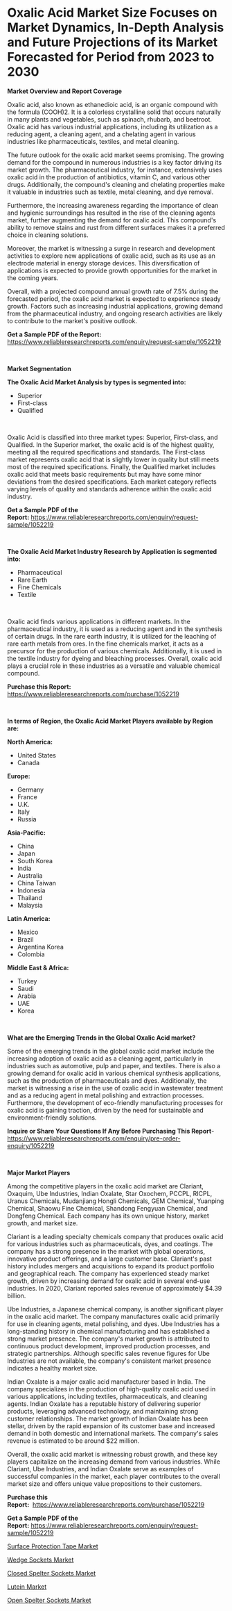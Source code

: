 <p><h1>Oxalic Acid Market Size Focuses on Market Dynamics, In-Depth Analysis and Future Projections of its Market Forecasted for Period from 2023 to 2030</h1></p><p><strong>Market Overview and Report Coverage</strong></p>
<p><p>Oxalic acid, also known as ethanedioic acid, is an organic compound with the formula (COOH)2. It is a colorless crystalline solid that occurs naturally in many plants and vegetables, such as spinach, rhubarb, and beetroot. Oxalic acid has various industrial applications, including its utilization as a reducing agent, a cleaning agent, and a chelating agent in various industries like pharmaceuticals, textiles, and metal cleaning.</p><p>The future outlook for the oxalic acid market seems promising. The growing demand for the compound in numerous industries is a key factor driving its market growth. The pharmaceutical industry, for instance, extensively uses oxalic acid in the production of antibiotics, vitamin C, and various other drugs. Additionally, the compound's cleaning and chelating properties make it valuable in industries such as textile, metal cleaning, and dye removal.</p><p>Furthermore, the increasing awareness regarding the importance of clean and hygienic surroundings has resulted in the rise of the cleaning agents market, further augmenting the demand for oxalic acid. This compound's ability to remove stains and rust from different surfaces makes it a preferred choice in cleaning solutions.</p><p>Moreover, the market is witnessing a surge in research and development activities to explore new applications of oxalic acid, such as its use as an electrode material in energy storage devices. This diversification of applications is expected to provide growth opportunities for the market in the coming years.</p><p>Overall, with a projected compound annual growth rate of 7.5% during the forecasted period, the oxalic acid market is expected to experience steady growth. Factors such as increasing industrial applications, growing demand from the pharmaceutical industry, and ongoing research activities are likely to contribute to the market's positive outlook.</p></p>
<p><strong>Get a Sample PDF of the Report:</strong> <a href="https://www.reliableresearchreports.com/enquiry/request-sample/1052219">https://www.reliableresearchreports.com/enquiry/request-sample/1052219</a></p>
<p>&nbsp;</p>
<p><strong>Market Segmentation</strong></p>
<p><strong>The Oxalic Acid Market Analysis by types is segmented into:</strong></p>
<p><ul><li>Superior</li><li>First-class</li><li>Qualified</li></ul></p>
<p>&nbsp;</p>
<p><p>Oxalic Acid is classified into three market types: Superior, First-class, and Qualified. In the Superior market, the oxalic acid is of the highest quality, meeting all the required specifications and standards. The First-class market represents oxalic acid that is slightly lower in quality but still meets most of the required specifications. Finally, the Qualified market includes oxalic acid that meets basic requirements but may have some minor deviations from the desired specifications. Each market category reflects varying levels of quality and standards adherence within the oxalic acid industry.</p></p>
<p><strong>Get a Sample PDF of the Report:</strong>&nbsp;<a href="https://www.reliableresearchreports.com/enquiry/request-sample/1052219">https://www.reliableresearchreports.com/enquiry/request-sample/1052219</a></p>
<p>&nbsp;</p>
<p><strong>The Oxalic Acid Market Industry Research by Application is segmented into:</strong></p>
<p><ul><li>Pharmaceutical</li><li>Rare Earth</li><li>Fine Chemicals</li><li>Textile</li></ul></p>
<p>&nbsp;</p>
<p><p>Oxalic acid finds various applications in different markets. In the pharmaceutical industry, it is used as a reducing agent and in the synthesis of certain drugs. In the rare earth industry, it is utilized for the leaching of rare earth metals from ores. In the fine chemicals market, it acts as a precursor for the production of various chemicals. Additionally, it is used in the textile industry for dyeing and bleaching processes. Overall, oxalic acid plays a crucial role in these industries as a versatile and valuable chemical compound.</p></p>
<p><strong>Purchase this Report:</strong>&nbsp; <a href="https://www.reliableresearchreports.com/purchase/1052219">https://www.reliableresearchreports.com/purchase/1052219</a></p>
<p>&nbsp;</p>
<p><strong>In terms of Region, the Oxalic Acid Market Players available by Region are:</strong></p>
<p>
    <p> <strong> North America: </strong>
        <ul>
            <li>United States</li>
            <li>Canada</li>
        </ul>
        </p> 
    <p> <strong> Europe: </strong>
        <ul>
            <li>Germany</li>
            <li>France</li>
            <li>U.K.</li>
            <li>Italy</li>
            <li>Russia</li>
        </ul>
        </p> 
    <p> <strong> Asia-Pacific: </strong>
        <ul>
            <li>China</li>
            <li>Japan</li>
            <li>South Korea</li>
            <li>India</li>
            <li>Australia</li>
            <li>China Taiwan</li>
            <li>Indonesia</li>
            <li>Thailand</li>
            <li>Malaysia</li>
        </ul>
        </p> 
    <p> <strong> Latin America: </strong>
        <ul>
            <li>Mexico</li>
            <li>Brazil</li>
            <li>Argentina Korea</li>
            <li>Colombia</li>
        </ul>
        </p> 
    <p> <strong> Middle East & Africa: </strong>
        <ul>
            <li>Turkey</li>
            <li>Saudi</li>
            <li>Arabia</li>
            <li>UAE</li>
            <li>Korea</li>
        </ul>
    </p>
    </p>
<p>&nbsp;</p>
<p><strong>What are the Emerging Trends in the Global Oxalic Acid market?</strong></p>
<p><p>Some of the emerging trends in the global oxalic acid market include the increasing adoption of oxalic acid as a cleaning agent, particularly in industries such as automotive, pulp and paper, and textiles. There is also a growing demand for oxalic acid in various chemical synthesis applications, such as the production of pharmaceuticals and dyes. Additionally, the market is witnessing a rise in the use of oxalic acid in wastewater treatment and as a reducing agent in metal polishing and extraction processes. Furthermore, the development of eco-friendly manufacturing processes for oxalic acid is gaining traction, driven by the need for sustainable and environment-friendly solutions.</p></p>
<p><strong>Inquire or Share Your Questions If Any Before Purchasing This Report</strong>- <a href="https://www.reliableresearchreports.com/enquiry/pre-order-enquiry/1052219">https://www.reliableresearchreports.com/enquiry/pre-order-enquiry/1052219</a></p>
<p>&nbsp;</p>
<p><strong>Major Market Players</strong></p>
<p><p>Among the competitive players in the oxalic acid market are Clariant, Oxaquim, Ube Industries, Indian Oxalate, Star Oxochem, PCCPL, RICPL, Uranus Chemicals, Mudanjiang Hongli Chemicals, GEM Chemical, Yuanping Chemical, Shaowu Fine Chemical, Shandong Fengyuan Chemical, and Dongfeng Chemical. Each company has its own unique history, market growth, and market size.</p><p>Clariant is a leading specialty chemicals company that produces oxalic acid for various industries such as pharmaceuticals, dyes, and coatings. The company has a strong presence in the market with global operations, innovative product offerings, and a large customer base. Clariant's past history includes mergers and acquisitions to expand its product portfolio and geographical reach. The company has experienced steady market growth, driven by increasing demand for oxalic acid in several end-use industries. In 2020, Clariant reported sales revenue of approximately $4.39 billion.</p><p>Ube Industries, a Japanese chemical company, is another significant player in the oxalic acid market. The company manufactures oxalic acid primarily for use in cleaning agents, metal polishing, and dyes. Ube Industries has a long-standing history in chemical manufacturing and has established a strong market presence. The company's market growth is attributed to continuous product development, improved production processes, and strategic partnerships. Although specific sales revenue figures for Ube Industries are not available, the company's consistent market presence indicates a healthy market size.</p><p>Indian Oxalate is a major oxalic acid manufacturer based in India. The company specializes in the production of high-quality oxalic acid used in various applications, including textiles, pharmaceuticals, and cleaning agents. Indian Oxalate has a reputable history of delivering superior products, leveraging advanced technology, and maintaining strong customer relationships. The market growth of Indian Oxalate has been stellar, driven by the rapid expansion of its customer base and increased demand in both domestic and international markets. The company's sales revenue is estimated to be around $22 million.</p><p>Overall, the oxalic acid market is witnessing robust growth, and these key players capitalize on the increasing demand from various industries. While Clariant, Ube Industries, and Indian Oxalate serve as examples of successful companies in the market, each player contributes to the overall market size and offers unique value propositions to their customers.</p></p>
<p><strong>Purchase this Report:</strong>&nbsp;&nbsp;<a href="https://www.reliableresearchreports.com/purchase/1052219">https://www.reliableresearchreports.com/purchase/1052219</a></p>
<p></p>
<p><strong>Get a Sample PDF of the Report:</strong>&nbsp;<a href="https://www.reliableresearchreports.com/enquiry/request-sample/1052219">https://www.reliableresearchreports.com/enquiry/request-sample/1052219</a></p>
<p><p><a href="https://github.com/scarol104/Market-Research-Report-List-1/blob/main/surface-protection-tape-market.md">Surface Protection Tape Market</a></p><p><a href="https://medium.com/@loriwatson1948/wedge-sockets-market-research-report-its-history-and-forecast-2023-to-2030-0deefcf10607">Wedge Sockets Market</a></p><p><a href="https://medium.com/@ruthmorales25/closed-spelter-sockets-market-size-reveals-the-best-marketing-channels-in-global-industry-a54d96e21f8e">Closed Spelter Sockets Market</a></p><p><a href="https://github.com/dzharov81/Market-Research-Report-List-1/blob/main/lutein-market.md">Lutein Market</a></p><p><a href="https://medium.com/@lorimyers95/open-spelter-sockets-market-insights-into-market-cagr-market-trends-and-growth-strategies-9b8513a2dab5">Open Spelter Sockets Market</a></p></p>